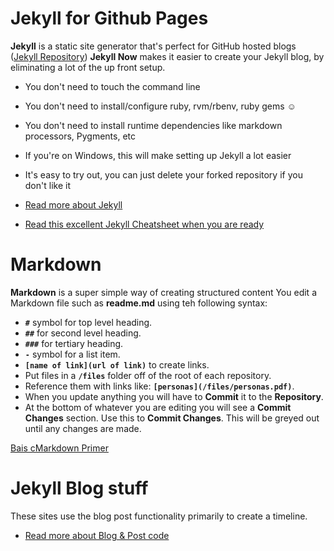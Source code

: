 
# Jekyll for Github Pages

**Jekyll** is a static site generator that's perfect for GitHub hosted blogs ([Jekyll Repository](https://github.com/jekyll/jekyll))
**Jekyll Now** makes it easier to create your Jekyll blog, by eliminating a lot of the up front setup.

- You don't need to touch the command line
- You don't need to install/configure ruby, rvm/rbenv, ruby gems :relaxed:
- You don't need to install runtime dependencies like markdown processors, Pygments, etc
- If you're on Windows, this will make setting up Jekyll a lot easier
- It's easy to try out, you can just delete your forked repository if you don't like it

- [Read more about Jekyll](jekyll)
- [Read this excellent Jekyll Cheatsheet when you are ready](https://devhints.io/jekyll)

# Markdown
**Markdown** is a super simple way of creating structured content
You edit a Markdown file such as **readme.md** using teh following syntax:

- **```#```**   symbol for top level heading.
- **```##```**   for second level heading.
- **```###```**   for tertiary heading.
- **```-```**   symbol for a list item.
- **```[name of link](url of link)```** to create links.
- Put files in a **```/files```** folder off of the root of each repository.
- Reference them with links like: **```[personas](/files/personas.pdf)```**.
- When you update anything you will have to **Commit** it to the **Repository**.
- At the bottom of whatever you are editing you will see a **Commit Changes** section. Use this to **Commit Changes**. This will be greyed out until any changes are made.




[Bais cMarkdown Primer](https://github.com/adam-p/markdown-here/wiki/Markdown-Cheatsheet)

# Jekyll Blog stuff
These sites use the blog post functionality primarily to create a timeline.

- [Read more about Blog & Post code](blog)  

